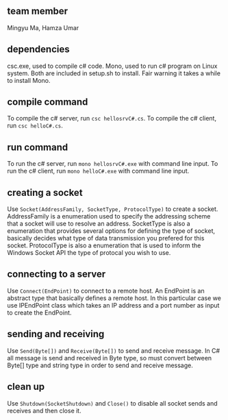 ## team member
Mingyu Ma, Hamza Umar

## dependencies
csc.exe, used to compile c# code.
Mono, used to run c# program on Linux system.
Both are included in setup.sh to install. Fair warning it takes a while to install Mono.

## compile command
To compile the c# server, run `csc hellosrvC#.cs`.
To compile the c# client, run `csc helloC#.cs`.

## run command
To run the c# server, run `mono hellosrvC#.exe` with command line input.
To run the c# client, run `mono helloC#.exe` with command line input.

## creating a socket
Use `Socket(AddressFamily, SocketType, ProtocolType)` to create a socket.
AddressFamily is a enumeration used to specify the addressing scheme that a socket will use to resolve an address.
SocketType is also a enumeration that provides several options for defining the type of socket, basically decides what type of data transmission you prefered for this socket.
ProtocolType is also a enumeration that is used to inform the Windows Socket API the type of protocal you wish to use.

## connecting to a server
Use `Connect(EndPoint)` to connect to a remote host.
An EndPoint is an abstract type that basically defines a remote host.
In this particular case we use IPEndPoint class which takes an IP address and a port number as input to create the EndPoint.

## sending and receiving
Use `Send(Byte[])` and `Receive(Byte[])` to send and receive message.
In C# all message is send and received in Byte type, so must convert between Byte[] type and string type in order to send and receive message.

## clean up
Use `Shutdown(SocketShutdown)` and `Close()` to disable all socket sends and receives and then close it.
